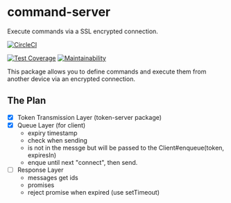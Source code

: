 # command-server

Execute commands via a SSL encrypted connection.

[![CircleCI](https://circleci.com/gh/robojones/command-server.svg?style=svg)](https://circleci.com/gh/robojones/command-server)

[![Test Coverage](https://api.codeclimate.com/v1/badges/f74e4d181314dd0d1e31/test_coverage)](https://codeclimate.com/github/robojones/command-server/test_coverage)
[![Maintainability](https://api.codeclimate.com/v1/badges/f74e4d181314dd0d1e31/maintainability)](https://codeclimate.com/github/robojones/command-server/maintainability)

This package allows you to define commands and execute them from another device via an encrypted connection.

## The Plan

- [x] Token Transmission Layer (token-server package)
- [x] Queue Layer (for client)
	- expiry timestamp
	- check when sending
	- is not in the messge but will be passed to the Client#enqueue(token, expiresIn)
	- enque until next "connect", then send.
- [ ] Response Layer
	- messages get ids
	- promises
	- reject promise when expired (use setTimeout)

